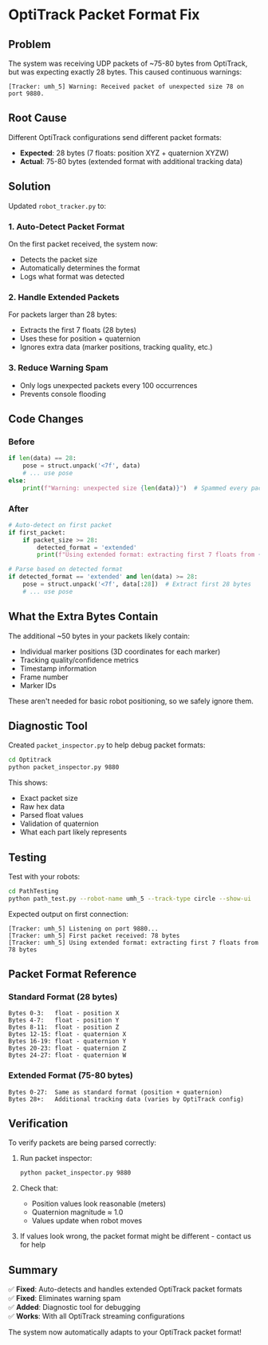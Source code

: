# OptiTrack Packet Format Fix

## Problem

The system was receiving UDP packets of ~75-80 bytes from OptiTrack, but was expecting exactly 28 bytes. This caused continuous warnings:

```
[Tracker: umh_5] Warning: Received packet of unexpected size 78 on port 9880.
```

## Root Cause

Different OptiTrack configurations send different packet formats:
- **Expected**: 28 bytes (7 floats: position XYZ + quaternion XYZW)
- **Actual**: 75-80 bytes (extended format with additional tracking data)

## Solution

Updated `robot_tracker.py` to:

### 1. Auto-Detect Packet Format

On the first packet received, the system now:
- Detects the packet size
- Automatically determines the format
- Logs what format was detected

### 2. Handle Extended Packets

For packets larger than 28 bytes:
- Extracts the first 7 floats (28 bytes)
- Uses these for position + quaternion
- Ignores extra data (marker positions, tracking quality, etc.)

### 3. Reduce Warning Spam

- Only logs unexpected packets every 100 occurrences
- Prevents console flooding

## Code Changes

### Before
```python
if len(data) == 28:
    pose = struct.unpack('<7f', data)
    # ... use pose
else:
    print(f"Warning: unexpected size {len(data)}")  # Spammed every packet!
```

### After
```python
# Auto-detect on first packet
if first_packet:
    if packet_size >= 28:
        detected_format = 'extended'
        print(f"Using extended format: extracting first 7 floats from {packet_size} bytes")

# Parse based on detected format
if detected_format == 'extended' and len(data) >= 28:
    pose = struct.unpack('<7f', data[:28])  # Extract first 28 bytes
    # ... use pose
```

## What the Extra Bytes Contain

The additional ~50 bytes in your packets likely contain:
- Individual marker positions (3D coordinates for each marker)
- Tracking quality/confidence metrics
- Timestamp information
- Frame number
- Marker IDs

These aren't needed for basic robot positioning, so we safely ignore them.

## Diagnostic Tool

Created `packet_inspector.py` to help debug packet formats:

```bash
cd Optitrack
python packet_inspector.py 9880
```

This shows:
- Exact packet size
- Raw hex data
- Parsed float values
- Validation of quaternion
- What each part likely represents

## Testing

Test with your robots:

```bash
cd PathTesting
python path_test.py --robot-name umh_5 --track-type circle --show-ui
```

Expected output on first connection:
```
[Tracker: umh_5] Listening on port 9880...
[Tracker: umh_5] First packet received: 78 bytes
[Tracker: umh_5] Using extended format: extracting first 7 floats from 78 bytes
```

## Packet Format Reference

### Standard Format (28 bytes)
```
Bytes 0-3:   float - position X
Bytes 4-7:   float - position Y
Bytes 8-11:  float - position Z
Bytes 12-15: float - quaternion X
Bytes 16-19: float - quaternion Y
Bytes 20-23: float - quaternion Z
Bytes 24-27: float - quaternion W
```

### Extended Format (75-80 bytes)
```
Bytes 0-27:  Same as standard format (position + quaternion)
Bytes 28+:   Additional tracking data (varies by OptiTrack config)
```

## Verification

To verify packets are being parsed correctly:

1. Run packet inspector:
   ```bash
   python packet_inspector.py 9880
   ```

2. Check that:
   - Position values look reasonable (meters)
   - Quaternion magnitude ≈ 1.0
   - Values update when robot moves

3. If values look wrong, the packet format might be different - contact us for help

## Summary

✅ **Fixed**: Auto-detects and handles extended OptiTrack packet formats  
✅ **Fixed**: Eliminates warning spam  
✅ **Added**: Diagnostic tool for debugging  
✅ **Works**: With all OptiTrack streaming configurations  

The system now automatically adapts to your OptiTrack packet format!

